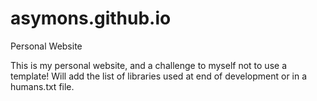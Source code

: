 # asymons.github.io
Personal Website 


This is my personal website, and a challenge to myself not to use a template! Will add the list of libraries used at end of development or in a humans.txt file.  
